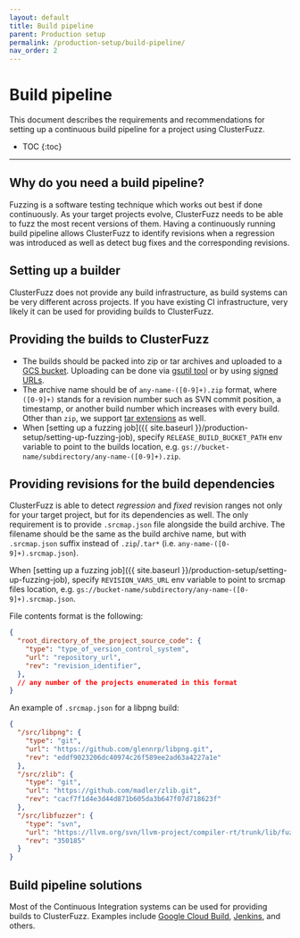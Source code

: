 ```yaml
---
layout: default
title: Build pipeline
parent: Production setup
permalink: /production-setup/build-pipeline/
nav_order: 2
---
```


# Build pipeline
This document describes the requirements and recommendations for setting up a
continuous build pipeline for a project using ClusterFuzz.

- TOC
{:toc}

---

## Why do you need a build pipeline?
Fuzzing is a software testing technique which works out best if done
continuously. As your target projects evolve, ClusterFuzz needs to be able to
fuzz the most recent versions of them. Having a continuously running build
pipeline allows ClusterFuzz to identify revisions when a regression was
introduced as well as detect bug fixes and the corresponding revisions.


## Setting up a builder
ClusterFuzz does not provide any build infrastructure, as build systems can be
very different across projects. If you have existing CI infrastructure, very
likely it can be used for providing builds to ClusterFuzz.


## Providing the builds to ClusterFuzz
* The builds should be packed into zip or tar archives and uploaded to a
  [GCS bucket](https://cloud.google.com/storage/docs/creating-buckets).
  Uploading can be done via [gsutil tool](https://cloud.google.com/storage/docs/gsutil)
  or by using [signed URLs](https://cloud.google.com/storage/docs/access-control/signed-urls).
* The archive name should be of `any-name-([0-9]+).zip` format, where `([0-9]+)` stands
  for a revision number such as SVN commit position, a timestamp, or another build number
  which increases with every build. Other than `zip`, we support
  [tar extensions](https://en.wikipedia.org/wiki/Tar_(computing)#Suffixes_for_compressed_files)
  as well.
* When [setting up a fuzzing job]({{ site.baseurl }}/production-setup/setting-up-fuzzing-job),
  specify `RELEASE_BUILD_BUCKET_PATH` env variable to point to the builds
  location, e.g. `gs://bucket-name/subdirectory/any-name-([0-9]+).zip`.

## Providing revisions for the build dependencies
ClusterFuzz is able to detect _regression_ and _fixed_ revision ranges not only
for your target project, but for its dependencies as well. The only requirement
is to provide `.srcmap.json` file alongside the build archive. The filename
should be the same as the build archive name, but with `.srcmap.json` suffix
instead of `.zip`/`.tar*` (i.e. `any-name-([0-9]+).srcmap.json`).

When [setting up a fuzzing job]({{ site.baseurl }}/production-setup/setting-up-fuzzing-job),
specify `REVISION_VARS_URL` env variable to point to srcmap files location, e.g.
`gs://bucket-name/subdirectory/any-name-([0-9]+).srcmap.json`.

File contents format is the following:

```json
{
  "root_directory_of_the_project_source_code": {
    "type": "type_of_version_control_system",
    "url": "repository_url",
    "rev": "revision_identifier",
  },
  // any number of the projects enumerated in this format
}
```

An example of `.srcmap.json` for a libpng build:

```json
{
  "/src/libpng": {
    "type": "git",
    "url": "https://github.com/glennrp/libpng.git",
    "rev": "eddf9023206dc40974c26f589ee2ad63a4227a1e"
  },
  "/src/zlib": {
    "type": "git",
    "url": "https://github.com/madler/zlib.git",
    "rev": "cacf7f1d4e3d44d871b605da3b647f07d718623f"
  },
  "/src/libfuzzer": {
    "type": "svn",
    "url": "https://llvm.org/svn/llvm-project/compiler-rt/trunk/lib/fuzzer",
    "rev": "350185"
  }
}
```

## Build pipeline solutions
Most of the Continuous Integration systems can be used for providing builds to
ClusterFuzz. Examples include [Google Cloud Build](https://cloud.google.com/cloud-build/docs/),
[Jenkins](https://jenkins.io/), and others.

